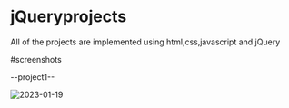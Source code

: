 # jQueryprojects
 All of the projects are implemented using html,css,javascript and jQuery
 
 #screenshots
 
 --project1--
 
![2023-01-19](https://user-images.githubusercontent.com/97961673/213316174-8c21862b-2a99-4a4e-9292-0c008ea8f03a.png)
